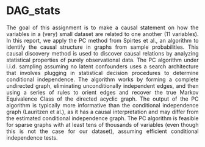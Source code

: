 # DAG_stats
<p align="justify">
The goal of this assignment is to make a causal statement on how the variables in a (very) small dataset are related to one another (11 variables). In this report, we apply the PC method from Spirtes et al., an algorithm to identify the causal structure in graphs from sample probabilities. This causal discovery method is used to discover causal relations by analyzing statistical properties of purely observational data. The PC algorithm under i.i.d. sampling assuming no latent confounders uses a search architecture that involves plugging in statistical decision procedures to determine conditional independence. The algorithm works by forming a complete undirected graph, eliminating unconditionally independent edges, and then using a series of rules to orient edges and recover the true Markov Equivalence Class of the directed acyclic graph. The output of the PC algorithm is typically more informative than the conditional independence graph (Lauritzen et al.), as it has a causal interpretation and may differ from the estimated conditional independence graph. The PC algorithm is feasible for sparse graphs with at least tens of thousands of variables (even though this is not the case for our dataset), assuming efficient conditional independence tests.  </p>

